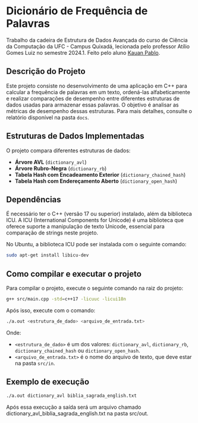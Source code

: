 # Dicionário de Frequência de Palavras
Trabalho da cadeira de Estrutura de Dados Avançada do curso de Ciência da Computação da UFC - Campus Quixadá, lecionada pelo professor Atílio Gomes Luiz no semestre 2024.1. Feito pelo aluno [Kauan Pablo](github.com/auanK).

## Descrição do Projeto
Este projeto consiste no desenvolvimento de uma aplicação em C++ para calcular a frequência de palavras em um texto, ordená-las alfabeticamente e realizar comparações de desempenho entre diferentes estruturas de dados usadas para armazenar essas palavras. O objetivo é analisar as métricas de desempenho dessas estruturas. Para mais detalhes, consulte o relatório disponível na pasta `docs`.

## Estruturas de Dados Implementadas
O projeto compara diferentes estruturas de dados:

- **Árvore AVL** (`dictionary_avl`)
- **Árvore Rubro-Negra** (`dictionary_rb`)
- **Tabela Hash com Encadeamento Exterior** (`dictionary_chained_hash`)
- **Tabela Hash com Endereçamento Aberto** (`dictionary_open_hash`)

## Dependências
É necessário ter o C++ (versão 17 ou superior) instalado, além da biblioteca ICU. A ICU (International Components for Unicode) é uma biblioteca que oferece suporte a manipulação de texto Unicode, essencial para comparação de strings neste projeto.

No Ubuntu, a biblioteca ICU pode ser instalada com o seguinte comando:

```bash
sudo apt-get install libicu-dev
```

## Como compilar e executar o projeto
Para compilar o projeto, execute o seguinte comando na raiz do projeto:

```bash
g++ src/main.cpp -std=c++17 -licuuc -licui18n
```

Após isso, execute com o comando:

```bash
./a.out <estrutura_de_dado> <arquivo_de_entrada.txt>
```

Onde:
- `<estrutura_de_dado>` é um dos valores: `dictionary_avl`, `dictionary_rb`, `dictionary_chained_hash` ou `dictionary_open_hash`.
- `<arquivo_de_entrada.txt>` é o nome do arquivo de texto, que deve estar na pasta `src/in`.

## Exemplo de execução
```bash
./a.out dictionary_avl biblia_sagrada_english.txt
```
Após essa execução a saída será um arquivo chamado dictionary_avl_biblia_sagrada_english.txt na pasta src/out.